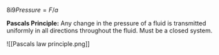 8i9$Pressure = F/a$

**Pascals Principle:** Any change in the pressure of a fluid is transmitted uniformly in all directions throughout the fluid. Must be a closed system.

![[Pascals law principle.png]]